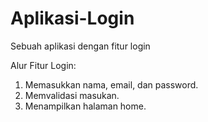 # Aplikasi-Login
Sebuah aplikasi dengan fitur login

Alur Fitur Login:
1. Memasukkan nama, email, dan password.
2. Memvalidasi masukan.
3. Menampilkan halaman home.
